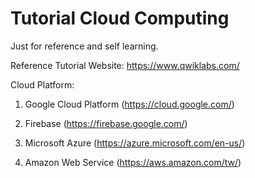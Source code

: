 # Tutorial Cloud Computing

Just for reference and self learning.

Reference Tutorial Website: https://www.qwiklabs.com/

Cloud Platform: 
1. Google Cloud Platform (https://cloud.google.com/)

2. Firebase (https://firebase.google.com/)

3. Microsoft Azure (https://azure.microsoft.com/en-us/)

4. Amazon Web Service (https://aws.amazon.com/tw/)
